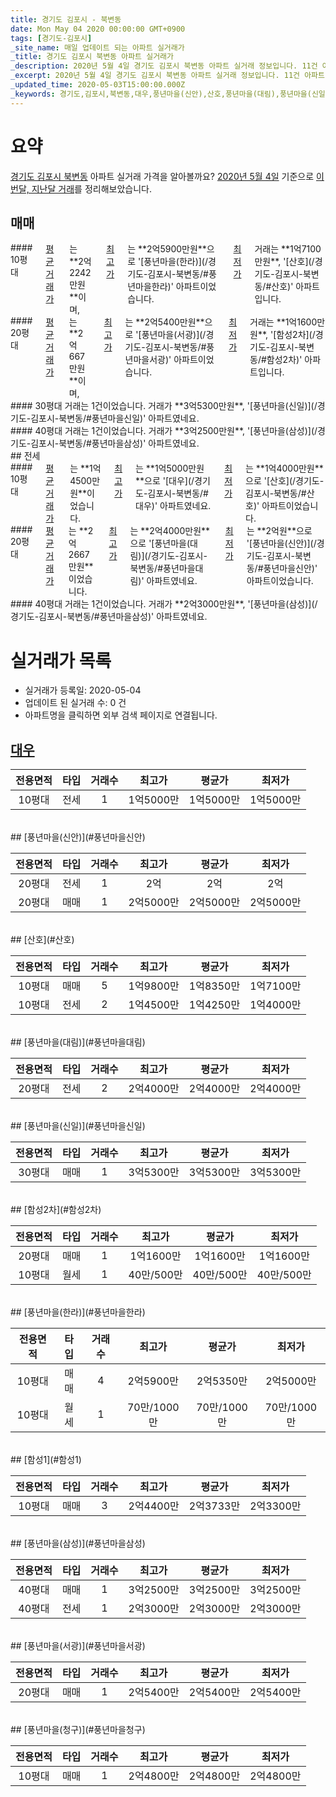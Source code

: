```yaml
---
title: 경기도 김포시 - 북변동
date: Mon May 04 2020 00:00:00 GMT+0900
tags: [경기도-김포시]
_site_name: 매일 업데이트 되는 아파트 실거래가
_title: 경기도 김포시 북변동 아파트 실거래가
_description: 2020년 5월 4일 경기도 김포시 북변동 아파트 실거래 정보입니다. 11건 아파트 정보가 있습니다.
_excerpt: 2020년 5월 4일 경기도 김포시 북변동 아파트 실거래 정보입니다. 11건 아파트 정보가 있습니다.
_updated_time: 2020-05-03T15:00:00.000Z
_keywords: 경기도,김포시,북변동,대우,풍년마을(신안),산호,풍년마을(대림),풍년마을(신일),함성2차,풍년마을(한라),함성1,풍년마을(삼성),풍년마을(서광),풍년마을(청구)
---
```





# 요약
<ins>경기도 김포시 북변동</ins> 아파트 실거래 가격을 알아볼까요? <ins>2020년 5월 4일</ins> 기준으로 <ins>이번달, 지난달 거래</ins>를 정리해보았습니다.

## 매매
<div class="container">
<div class="six columns" markdown="1">
#### 10평대
<ins>평균 거래가</ins>는 **2억2242만원**이며, <ins>최고가</ins>는 **2억5900만원**으로 '[풍년마을(한라)](/경기도-김포시-북변동/#풍년마을한라)' 아파트이었습니다. <ins>최저가</ins> 거래는 **1억7100만원**, '[산호](/경기도-김포시-북변동/#산호)' 아파트입니다.
</div>
<div class="six columns" markdown="1">
#### 20평대
<ins>평균 거래가</ins>는 **2억667만원**이며, <ins>최고가</ins>는 **2억5400만원**으로 '[풍년마을(서광)](/경기도-김포시-북변동/#풍년마을서광)' 아파트이었습니다. <ins>최저가</ins> 거래는 **1억1600만원**, '[함성2차](/경기도-김포시-북변동/#함성2차)' 아파트입니다.
</div>
</div>
<div class="container">
<div class="six columns" markdown="1">
#### 30평대
거래는 1건이었습니다. 거래가 **3억5300만원**, '[풍년마을(신일)](/경기도-김포시-북변동/#풍년마을신일)' 아파트였네요.
</div>
<div class="six columns" markdown="1">
#### 40평대
거래는 1건이었습니다. 거래가 **3억2500만원**, '[풍년마을(삼성)](/경기도-김포시-북변동/#풍년마을삼성)' 아파트였네요.
</div>
</div>
## 전세
<div class="container">
<div class="six columns" markdown="1">
#### 10평대
<ins>평균 거래가</ins>는 **1억4500만원**이었습니다. <ins>최고가</ins>는 **1억5000만원**으로 '[대우](/경기도-김포시-북변동/#대우)' 아파트였네요. <ins>최저가</ins>는 **1억4000만원**으로 '[산호](/경기도-김포시-북변동/#산호)' 아파트이었습니다.
</div>
<div class="six columns" markdown="1">
#### 20평대
<ins>평균 거래가</ins>는 **2억2667만원**이었습니다. <ins>최고가</ins>는 **2억4000만원**으로 '[풍년마을(대림)](/경기도-김포시-북변동/#풍년마을대림)' 아파트였네요. <ins>최저가</ins>는 **2억원**으로 '[풍년마을(신안)](/경기도-김포시-북변동/#풍년마을신안)' 아파트이었습니다.
</div>
</div>
<div class="container">
<div class="twelve columns" markdown="1">
#### 40평대
거래는 1건이었습니다. 거래가 **2억3000만원**, '[풍년마을(삼성)](/경기도-김포시-북변동/#풍년마을삼성)' 아파트였네요.
</div>
</div>



# 실거래가 목록
- 실거래가 등록일: 2020-05-04
- 업데이트 된 실거래 수: 0 건
- 아파트명을 클릭하면 외부 검색 페이지로 연결됩니다.

## [대우](#대우)

|전용면적|타입|거래수|최고가|평균가|최저가|
|:---:|:---:|:---:|:---:|:---:|:---:|
|10평대|<span class="deal-type-2">전세</span>|1|1억5000만|1억5000만|1억5000만|

<br/>
## [풍년마을(신안)](#풍년마을신안)

|전용면적|타입|거래수|최고가|평균가|최저가|
|:---:|:---:|:---:|:---:|:---:|:---:|
|20평대|<span class="deal-type-2">전세</span>|1|2억|2억|2억|
|20평대|<span class="deal-type-1">매매</span>|1|2억5000만|2억5000만|2억5000만|

<br/>
## [산호](#산호)

|전용면적|타입|거래수|최고가|평균가|최저가|
|:---:|:---:|:---:|:---:|:---:|:---:|
|10평대|<span class="deal-type-1">매매</span>|5|1억9800만|1억8350만|1억7100만|
|10평대|<span class="deal-type-2">전세</span>|2|1억4500만|1억4250만|1억4000만|

<br/>
## [풍년마을(대림)](#풍년마을대림)

|전용면적|타입|거래수|최고가|평균가|최저가|
|:---:|:---:|:---:|:---:|:---:|:---:|
|20평대|<span class="deal-type-2">전세</span>|2|2억4000만|2억4000만|2억4000만|

<br/>
## [풍년마을(신일)](#풍년마을신일)

|전용면적|타입|거래수|최고가|평균가|최저가|
|:---:|:---:|:---:|:---:|:---:|:---:|
|30평대|<span class="deal-type-1">매매</span>|1|3억5300만|3억5300만|3억5300만|

<br/>
## [함성2차](#함성2차)

|전용면적|타입|거래수|최고가|평균가|최저가|
|:---:|:---:|:---:|:---:|:---:|:---:|
|20평대|<span class="deal-type-1">매매</span>|1|1억1600만|1억1600만|1억1600만|
|10평대|<span class="deal-type-3">월세</span>|1|40만/500만|40만/500만|40만/500만|

<br/>
## [풍년마을(한라)](#풍년마을한라)

|전용면적|타입|거래수|최고가|평균가|최저가|
|:---:|:---:|:---:|:---:|:---:|:---:|
|10평대|<span class="deal-type-1">매매</span>|4|2억5900만|2억5350만|2억5000만|
|10평대|<span class="deal-type-3">월세</span>|1|70만/1000만|70만/1000만|70만/1000만|

<br/>
## [함성1](#함성1)

|전용면적|타입|거래수|최고가|평균가|최저가|
|:---:|:---:|:---:|:---:|:---:|:---:|
|10평대|<span class="deal-type-1">매매</span>|3|2억4400만|2억3733만|2억3300만|

<br/>
## [풍년마을(삼성)](#풍년마을삼성)

|전용면적|타입|거래수|최고가|평균가|최저가|
|:---:|:---:|:---:|:---:|:---:|:---:|
|40평대|<span class="deal-type-1">매매</span>|1|3억2500만|3억2500만|3억2500만|
|40평대|<span class="deal-type-2">전세</span>|1|2억3000만|2억3000만|2억3000만|

<br/>
## [풍년마을(서광)](#풍년마을서광)

|전용면적|타입|거래수|최고가|평균가|최저가|
|:---:|:---:|:---:|:---:|:---:|:---:|
|20평대|<span class="deal-type-1">매매</span>|1|2억5400만|2억5400만|2억5400만|

<br/>
## [풍년마을(청구)](#풍년마을청구)

|전용면적|타입|거래수|최고가|평균가|최저가|
|:---:|:---:|:---:|:---:|:---:|:---:|
|10평대|<span class="deal-type-1">매매</span>|1|2억4800만|2억4800만|2억4800만|

<br/>



